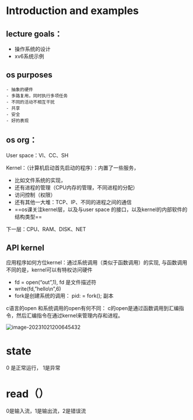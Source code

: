# Introduction and examples

## lecture **goals：**

- 操作系统的设计
- xv6系统示例

## **os purposes**

	- 抽象的硬件
	- 多路复用，同时执行多项任务
	- 不同的活动不相互干扰
	- 共享
	- 安全
	- 好的表现

## **os org：**

User space：VI、CC、SH

Kernel：（计算机启动首先启动的程序）：内置了一些服务，

- 比如文件系统的实现，
- 还有进程的管理（CPU内存的管理，不同进程的分配）
- 访问控制（权限）
- 还有其他一大堆：TCP、IP、不同的进程之间的通信
-  ==os课关注kernel层，以及与user space 的接口，以及kernel的内部软件的结构类型==

下一层：CPU、RAM、DISK、NET

## API kernel

应用程序如何方位kernel：通过系统调用（类似于函数调用）的实现, 与函数调用不同的是，kernel可以有特权访问硬件

- fd = open(“out”,1),  fd 是文件描述符
- write(fd,”hello\n”,6)
- fork是创建系统的调用：  pid: = fork();  副本

c语言的open 和系统调用的open有何不同： c的open是通过函数调用到汇编指令，然后汇编指令在通过kernel来管理内存和进程。

![image-20231021200645432](https://raw.githubusercontent.com/kakarotto007/final/master/image-20231021200645432.png)

# state

0 是正常运行，  1是异常

# read（）

0是输入流，1是输出流，2是错误流